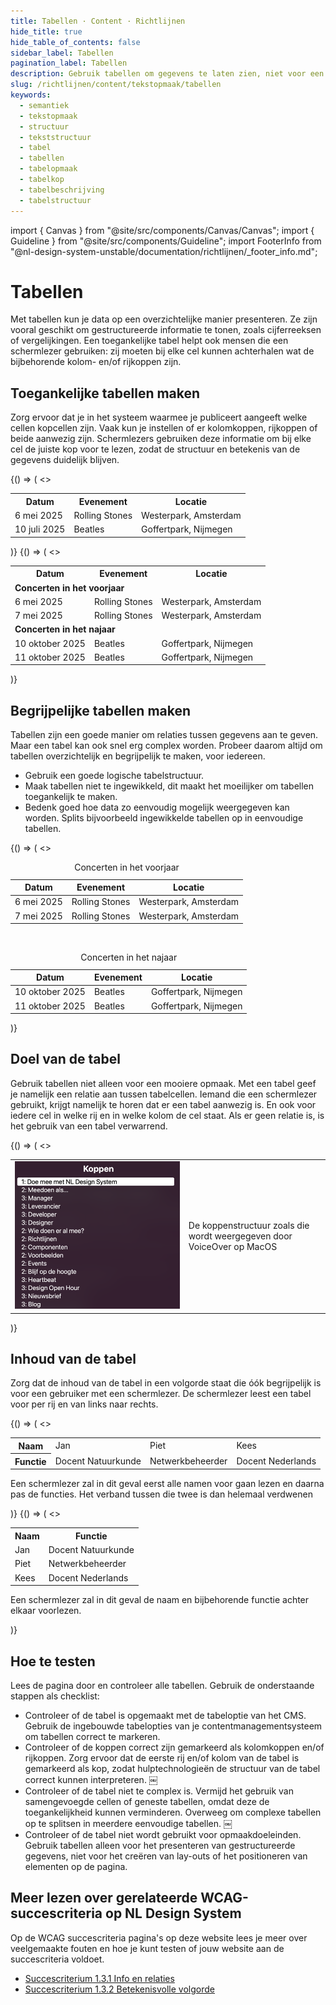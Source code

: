```yaml
---
title: Tabellen · Content · Richtlijnen
hide_title: true
hide_table_of_contents: false
sidebar_label: Tabellen
pagination_label: Tabellen
description: Gebruik tabellen om gegevens te laten zien, niet voor een mooiere opmaak.
slug: /richtlijnen/content/tekstopmaak/tabellen
keywords:
  - semantiek
  - tekstopmaak
  - structuur
  - tekststructuur
  - tabel
  - tabellen
  - tabelopmaak
  - tabelkop
  - tabelbeschrijving
  - tabelstructuur
---
```


<!-- @license CC0-1.0 -->

import { Canvas } from "@site/src/components/Canvas/Canvas";
import { Guideline } from "@site/src/components/Guideline";
import FooterInfo from "@nl-design-system-unstable/documentation/richtlijnen/\_footer_info.md";

# Tabellen

Met tabellen kun je data op een overzichtelijke manier presenteren. Ze zijn vooral geschikt om gestructureerde informatie te tonen, zoals cijferreeksen of vergelijkingen. Een toegankelijke tabel helpt ook mensen die een schermlezer gebruiken: zij moeten bij elke cel kunnen achterhalen wat de bijbehorende kolom- en/of rijkoppen zijn.

## Toegankelijke tabellen maken

Zorg ervoor dat je in het systeem waarmee je publiceert aangeeft welke cellen kopcellen zijn. Vaak kun je instellen of er kolomkoppen, rijkoppen of beide aanwezig zijn. Schermlezers gebruiken deze informatie om bij elke cel de juiste kop voor te lezen, zodat de structuur en betekenis van de gegevens duidelijk blijven.

<Guideline appearance="do" title="Markeer koppen als rijkoppen of kolomkoppen">
  <Canvas language="html">
    {() => (
      <>
          <table>
            <tr>
              <th>Datum</th>
              <th>Evenement</th>
              <th>Locatie</th>
            </tr>
            <tr>
              <td>6 mei 2025</td>
              <td>Rolling Stones</td>
              <td>Westerpark, Amsterdam</td>
            </tr>
            <tr>
              <td>10 juli 2025</td>
              <td>Beatles</td>
              <td>Goffertpark, Nijmegen</td>
            </tr>
          </table>
      </>
    )}
  </Canvas>
</Guideline>

<Guideline appearance="dont" title="Tussenkopjes gebruiken in de tabel die niet als koppen zijn aangegeven.">
  <Canvas language="html">
    {() => (
      <>
          <table>
            <tr>
              <th>Datum</th>
              <th>Evenement</th>
              <th>Locatie</th>
            </tr>
            <tr>
              <td colspan='3'><strong>Concerten in het voorjaar</strong></td></tr>
            <tr>
              <td>6 mei 2025</td>
              <td>Rolling Stones</td>
              <td>Westerpark, Amsterdam</td>
            </tr>
            <tr>
              <td>7 mei 2025</td>
              <td>Rolling Stones</td>
              <td>Westerpark, Amsterdam</td>
            </tr>
            <tr>
              <td colspan='3'><strong>Concerten in het najaar</strong></td></tr>
            <tr>
              <td>10 oktober 2025</td>
              <td>Beatles</td>
              <td>Goffertpark, Nijmegen</td>
            </tr>
            <tr>
              <td>11 oktober 2025</td>
              <td>Beatles</td>
              <td>Goffertpark, Nijmegen</td>
            </tr>
          </table>
      </>
    )}
  </Canvas>
</Guideline>

## Begrijpelijke tabellen maken

Tabellen zijn een goede manier om relaties tussen gegevens aan te geven. Maar een tabel kan ook snel erg complex worden. Probeer daarom altijd om tabellen overzichtelijk en begrijpelijk te maken, voor iedereen.

- Gebruik een goede logische tabelstructuur.
- Maak tabellen niet te ingewikkeld, dit maakt het moeilijker om tabellen toegankelijk te maken.
- Bedenk goed hoe data zo eenvoudig mogelijk weergegeven kan worden. Splits bijvoorbeeld ingewikkelde tabellen op in eenvoudige tabellen.

<Guideline appearance="do" title="Complexere tabellen opsplitsen">
  <Canvas language="html">
    {() => (
      <>
        <table>
          <caption>Concerten in het voorjaar</caption>
          <thead>
            <tr>
              <th>Datum</th>
              <th>Evenement</th>
              <th>Locatie</th>
            </tr>
          </thead>
          <tbody>
            <tr>
              <td>6 mei 2025</td>
              <td>Rolling Stones</td>
              <td>Westerpark, Amsterdam</td>
            </tr>
            <tr>
              <td>7 mei 2025</td>
              <td>Rolling Stones</td>
              <td>Westerpark, Amsterdam</td>
            </tr>
          </tbody>
        </table>
        <br/>
        <table>
          <caption>Concerten in het najaar</caption>
          <thead>
            <tr>
              <th>Datum</th>
              <th>Evenement</th>
              <th>Locatie</th>
            </tr>
          </thead>
          <tbody>
            <tr>
              <td>10 oktober 2025</td>
              <td>Beatles</td>
              <td>Goffertpark, Nijmegen</td>
            </tr>
            <tr>
              <td>11 oktober 2025</td>
              <td>Beatles</td>
              <td>Goffertpark, Nijmegen</td>
            </tr>
          </tbody>
        </table>
      </>
    )}
  </Canvas>
</Guideline>

## Doel van de tabel

Gebruik tabellen niet alleen voor een mooiere opmaak. Met een tabel geef je namelijk een relatie aan tussen tabelcellen. Iemand die een schermlezer gebruikt, krijgt namelijk te horen dat er een tabel aanwezig is. En ook voor iedere cel in welke rij en in welke kolom de cel staat. Als er geen relatie is, is het gebruik van een tabel verwarrend.

<Guideline appearance="dont" title="Een tabel gebruiken voor mooiere opmaak">
  <Canvas language="html">
    {() => (
      <>
        <table>
          <tr>
            <td style={{inlineSize:'50%'}}><img src="https://raw.githubusercontent.com/nl-design-system/documentatie/assets/wcag_headings_in_voiceover.png"/></td>
            <td>De koppenstructuur zoals die wordt weergegeven door VoiceOver op MacOS</td>
          </tr>
        </table>
      </>
    )}
  </Canvas>
</Guideline>

## Inhoud van de tabel

Zorg dat de inhoud van de tabel in een volgorde staat die óók begrijpelijk is voor een gebruiker met een schermlezer. De schermlezer leest een tabel voor per rij en van links naar rechts.

<Guideline appearance="dont" title="Gerelateerde informatie in verschillende rijen plaatsen">
  <Canvas language="html">
    {() => (
      <>
        <table>
          <tr>
            <th>Naam</th>
            <td>Jan</td>
            <td>Piet</td>
            <td>Kees</td>
          </tr>
          <tr>
            <th>Functie</th>
            <td>Docent Natuurkunde</td>
            <td>Netwerkbeheerder</td>
            <td>Docent Nederlands</td>
          </tr>
        </table>
        <p>Een schermlezer zal in dit geval eerst alle namen voor gaan lezen en daarna pas de functies. Het verband tussen die twee is dan helemaal verdwenen</p>
      </>
    )}
  </Canvas>
</Guideline>

<Guideline appearance="do" title="Gerelateerde informatie in kolommen plaatsen">
  <Canvas language="html">
    {() => (
      <>
        <table>
          <tr>
            <th>Naam</th>
              <th>Functie</th>
          </tr>
          <tr>
            <td>Jan</td>
              <td>Docent Natuurkunde</td>
          </tr>
            <tr>
            <td>Piet</td>
              <td>Netwerkbeheerder</td>
          </tr>
            <tr>
            <td>Kees</td>
              <td>Docent Nederlands</td>
          </tr>
        </table>
        <p>Een schermlezer zal in dit geval de naam en bijbehorende functie achter elkaar voorlezen.</p>
      </>
    )}
  </Canvas>
</Guideline>

## Hoe te testen

Lees de pagina door en controleer alle tabellen. Gebruik de onderstaande stappen als checklist:

- Controleer of de tabel is opgemaakt met de tabeloptie van het CMS.
  Gebruik de ingebouwde tabelopties van je contentmanagementsysteem om tabellen correct te markeren.
- Controleer of de koppen correct zijn gemarkeerd als kolomkoppen en/of rijkoppen.
  Zorg ervoor dat de eerste rij en/of kolom van de tabel is gemarkeerd als kop, zodat hulptechnologieën de structuur van de tabel correct kunnen interpreteren. ￼
- Controleer of de tabel niet te complex is.
  Vermijd het gebruik van samengevoegde cellen of geneste tabellen, omdat deze de toegankelijkheid kunnen verminderen. Overweeg om complexe tabellen op te splitsen in meerdere eenvoudige tabellen. ￼
- Controleer of de tabel niet wordt gebruikt voor opmaakdoeleinden.
  Gebruik tabellen alleen voor het presenteren van gestructureerde gegevens, niet voor het creëren van lay-outs of het positioneren van elementen op de pagina.

## Meer lezen over gerelateerde WCAG-succescriteria op NL Design System

Op de WCAG succescriteria pagina's op deze website lees je meer over veelgemaakte fouten en hoe je kunt testen of jouw website aan de succescriteria voldoet.

- [Succescriterium 1.3.1 Info en relaties](/wcag/1.3.1)
- [Succescriterium 1.3.2 Betekenisvolle volgorde](/wcag/1.3.2)

<FooterInfo />
